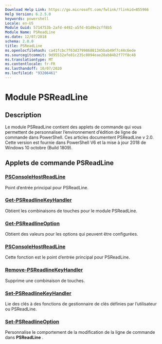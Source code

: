 ```yaml
---
Download Help Link: https://go.microsoft.com/fwlink/?linkid=855966
Help Version: 6.2.5.0
keywords: powershell
Locale: en-US
Module Guid: 5714753b-2afd-4492-a5fd-01d9e2cff8b5
Module Name: PSReadLine
ms.date: 12/07/2018
schema: 2.0.0
title: PSReadLine
ms.openlocfilehash: ca41fcbc7f63d379986881345bab49f7c44c6ede
ms.sourcegitcommit: 9d95532afe81c235c8094eae28ab84b2f77f8c48
ms.translationtype: MT
ms.contentlocale: fr-FR
ms.lasthandoff: 10/07/2020
ms.locfileid: "93206461"
---
```

# Module PSReadLine

## Description

Le module PSReadLine contient des applets de commande qui vous permettent de personnaliser l’environnement d’édition de ligne de commande dans PowerShell. Ces articles documentent PSReadLine v 2.0. Cette version est fournie dans PowerShell V6 et la mise à jour 2018 de Windows 10 octobre (Build 1809).

## Applets de commande PSReadLine

### [PSConsoleHostReadLine](PSConsoleHostReadLine.md)
Point d’entrée principal pour PSReadLine.

### [Get-PSReadlineKeyHandler](Get-PSReadlineKeyHandler.md)
Obtient les combinaisons de touches pour le module PSReadLine.

### [Get-PSReadlineOption](Get-PSReadlineOption.md)
Obtient des valeurs pour les options qui peuvent être configurées.

### [PSConsoleHostReadLine](PSConsoleHostReadLine.md)
Cette fonction est le point d’entrée principal pour PSReadLine.

### [Remove-PSReadlineKeyHandler](Remove-PSReadlineKeyHandler.md)
Supprime une combinaison de touches.

### [Set-PSReadlineKeyHandler](Set-PSReadlineKeyHandler.md)
Lie des clés à des fonctions de gestionnaire de clés définies par l’utilisateur ou PSReadLine.

### [Set-PSReadlineOption](Set-PSReadlineOption.md)
Personnalise le comportement de la modification de la ligne de commande dans **PSReadLine** .
